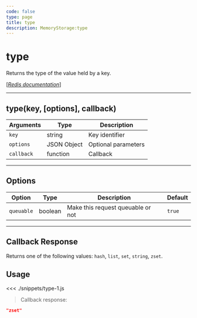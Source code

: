```yaml
---
code: false
type: page
title: type
description: MemoryStorage:type
---
```


# type

Returns the type of the value held by a key.

[[_Redis documentation_]](https://redis.io/commands/type)

---

## type(key, [options], callback)

| Arguments  | Type        | Description         |
| ---------- | ----------- | ------------------- |
| `key`      | string      | Key identifier      |
| `options`  | JSON Object | Optional parameters |
| `callback` | function    | Callback            |

---

## Options

| Option     | Type    | Description                       | Default |
| ---------- | ------- | --------------------------------- | ------- |
| `queuable` | boolean | Make this request queuable or not | `true`  |

---

## Callback Response

Returns one of the following values: `hash`, `list`, `set`, `string`, `zset`.

## Usage

<<< ./snippets/type-1.js

> Callback response:

```json
"zset"
```
